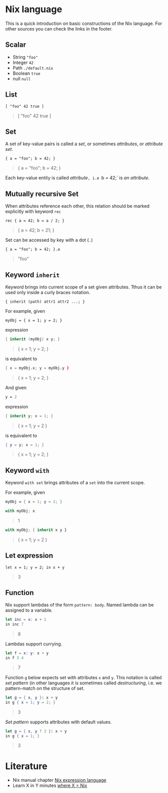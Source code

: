 # Nix language

This is a quick introduction on basic constructions of the Nix language. For
other sources you can check the links in the footer.

## Scalar

- String  `"foo"`
- Integer `42`
- Path    `./default.nix`
- Boolean `true`
- null    `null`

## List

`[ "foo" 42 true ]`

> [ "foo" 42 true ]

## Set

A set of key-value pairs is called a _set_, or sometimes _attributes_, or
_attribute set_.

`{ a = "foo"; b = 42; }`

> { a = "foo"; b = 42; }

Each key-value entity is called _attribute_`, i.e `b = 42;` is _an attribute_.

## Mutually recursive Set

When attributes reference each other, this relation should be marked explicitly
with keyword `rec`

`rec { a = 42; b = a / 2; }`

> { a = 42; b = 21; }

Set can be accessed by key with a dot (`.`)

`{ a = "foo"; b = 42; }.a`

> "foo"

## Keyword `inherit`

Keyword brings into current scope of a set given attributes. Tthus it can be used only inside a
curly braces notation.

`{ inherit (path) attr1 attr2 ...; }`

For example, given

`myObj = { x = 1; y = 2; }`

expression

``` nix
{ inherit (myObj) x y; }
```

> { x = 1; y = 2; }

is equivalent to

``` nix
{ x = myObj.x; y = myObj.y }
```

> { x = 1; y = 2; }

And given

``` nix
y = 2
```

expression

``` nix
{ inherit y; x = 1; }
```

> { x = 1; y = 2 }

is equivalent to

``` nix
{ y = y; x = 1; }
```

> { x = 1; y = 2; }

## Keyword `with`

Keyword `with set` brings attributes of a `set` into the current scope.

For example, given

``` nix
myObj = { x = 1; y = 2; }
```

``` nix
with myObj; x
```

> 1

``` nix
with myObj; { inherit x y }
```

> { x = 1; y = 2 }

## Let expression

`let x = 1; y = 2; in x + y`

> 3

## Function

Nix support lambdas of the form `pattern: body`. Named lambda can be assigned to
a variable.

``` nix
let inc = x: x + 1
in inc 7
```

> 8

Lambdas support currying.

``` nix
let f = x: y: x + y
in f 3 4
```

> 7

Function `g` below expects set with attributes `x` and `y`. This notation is
called _set pattern_ (in other languages it is sometimes called _destructuring_,
i.e. we pattern-match on the structure of set.

``` nix
let g = { x, y }: x + y
in g { x = 1; y = 2; }
```

> 3

_Set pattern_ supports attributes with default values.

``` nix
let g = { x, y ? 2 }: x + y
in g { x = 1; }
```

> 3

# Literature

+ Nix manual chapter [Nix expression language](http://nixos.org/nix/manual/#ch-expression-language)
+ Learn X in Y minutes [where X = Nix](https://learnxinyminutes.com/docs/nix/)
